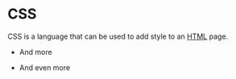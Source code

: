 # CSS

CSS is a language that can be used to add style to an [HTML](/wiki/HTML) page.

* And more

* And even more
